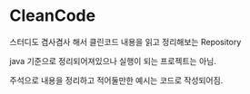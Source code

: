 # CleanCode

스터디도 겸사겸사 해서 클린코드 내용을 읽고 정리해보는 Repository   


java 기준으로 정리되어져있으나 실행이 되는 프로젝트는 아님.   


주석으로 내용을 정리하고 적어둘만한 예시는 코드로 작성되어짐.
